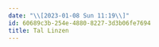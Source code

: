 ```yaml
---
date: "\\[2023-01-08 Sun 11:19\\]"
id: 60689c3b-254e-4880-8227-3d3b06fe7694
title: Tal Linzen
---
```



